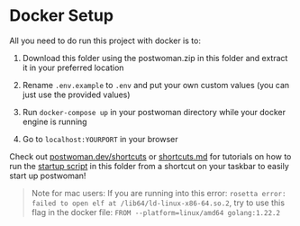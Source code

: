 # Docker Setup

All you need to do run this project with docker is to:

1. Download this folder using the postwoman.zip in this folder and extract it in your preferred location

2. Rename `.env.example` to `.env` and put your own custom values (you can just use the provided values)

3. Run `docker-compose up` in your postwoman directory while your docker engine is running

4. Go to `localhost:YOURPORT` in your browser

Check out [postwoman.dev/shortcuts](https://postwoman.dev/shortcuts) or [shortcuts.md](https://github.com/dawitalemu4/postwoman.dev/blob/main/src/assets/docs/shortcuts.md) for tutorials on how to run the [startup script](https://github.com/dawitalemu4/postwoman/tree/main/.docker-setup/startup.sh) in this folder from a shortcut on your taskbar to easily start up postwoman!

> Note for mac users: If you are running into this error: `rosetta error: failed to open elf at /lib64/ld-linux-x86-64.so.2`, try to use this flag in the docker file: `FROM --platform=linux/amd64 golang:1.22.2`

